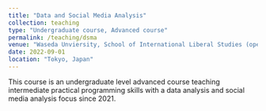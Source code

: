 ```yaml
---
title: "Data and Social Media Analysis"
collection: teaching
type: "Undergraduate course, Advanced course"
permalink: /teaching/dsma
venue: "Waseda Unviersity, School of International Liberal Studies (open to all of Waseda)"
date: 2022-09-01
location: "Tokyo, Japan"
---
```


This course is an undergraduate level advanced course teaching intermediate practical programming skills with a data analysis and social media analysis focus since 2021.
